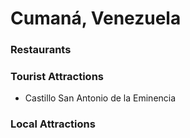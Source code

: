 # Cumaná, Venezuela

### Restaurants

### Tourist Attractions
- Castillo San Antonio de la Eminencia

### Local Attractions
